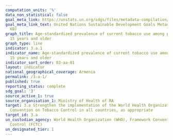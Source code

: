 ```yaml
---
computation_units: '%'
data_non_statistical: false
goal_meta_link: https://unstats.un.org/sdgs/files/metadata-compilation/Metadata-Goal-3.pdf
goal_meta_link_text: United Nations Sustainable Development Goals Metadata (PDF 866
  KB)
graph_title: Age-standardized prevalence of current tobacco use among persons aged
  15 years and older
graph_type: line
indicator: 3.a.1
indicator_name: Age-standardized prevalence of current tobacco use among persons aged
  15 years and older
indicator_sort_order: 03-aa-01
layout: indicator
national_geographical_coverage: Armenia
permalink: /3-a-1/
published: true
reporting_status: complete
sdg_goal: '3'
source_active_1: true
source_organisation_1: Ministry of Health of RA
target: 3.a Strengthen the implementation of the World Health Organization Framework
  Convention on Tobacco Control in all countries, as appropriate
target_id: 3.a
un_custodian_agency: World Health Organization (WHO), Framework Convention on Tobacco
  Control (FCTC)
un_designated_tier: 1
---
```

